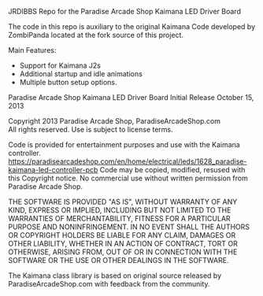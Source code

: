 JRDIBBS Repo for the Paradise Arcade Shop Kaimana LED Driver Board

The code in this repo is auxiliary to the original Kaimana Code developed by ZombiPanda located at the fork source of this project.

Main Features:
* Support for Kaimana J2s
* Additional startup and idle animations
* Multiple button setup options.







Paradise Arcade Shop Kaimana LED Driver Board
Initial Release October 15, 2013

Copyright 2013 Paradise Arcade Shop, ParadiseArcadeShop.com  
All rights reserved.  Use is subject to license terms.

Code is provided for entertainment purposes and use with the Kaimana controller. 
https://paradisearcadeshop.com/en/home/electrical/leds/1628_paradise-kaimana-led-controller-pcb
Code may be copied, modified, resused with this Copyright notice.
No commercial use without written permission from Paradise Arcade Shop.


THE SOFTWARE IS PROVIDED "AS IS", WITHOUT WARRANTY OF ANY KIND, EXPRESS OR
IMPLIED, INCLUDING BUT NOT LIMITED TO THE WARRANTIES OF MERCHANTABILITY,
FITNESS FOR A PARTICULAR PURPOSE AND NONINFRINGEMENT. IN NO EVENT SHALL THE
AUTHORS OR COPYRIGHT HOLDERS BE LIABLE FOR ANY CLAIM, DAMAGES OR OTHER
LIABILITY, WHETHER IN AN ACTION OF CONTRACT, TORT OR OTHERWISE, ARISING FROM,
OUT OF OR IN CONNECTION WITH THE SOFTWARE OR THE USE OR OTHER DEALINGS IN
THE SOFTWARE.

The Kaimana class library is based on original source released by ParadiseArcadeShop.com
with feedback from the community.

